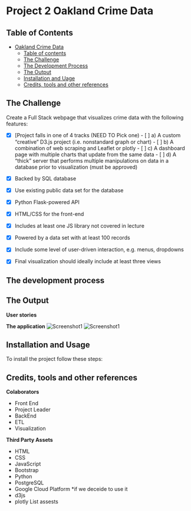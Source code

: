# Project 2 Oakland Crime Data

## Table of Contents

- [Oakland Crime Data](#oakland-crime-data)
  - [Table of contents](#table-of-contents)
  - [The Challenge](#the-challenge)
  - [The Development Process](#the-developement-process)
  - [The Output](#the-ouput)
  - [Installation and Uage](#installation-and-usage)
  - [Credits, tools and other references](#credits-tools-and-other-references)

## The Challenge

Create a Full Stack webpage that visualizes crime data with the following features:
- [x] [Project falls in one of 4 tracks (NEED TO Pick one)
      - [ ] a)	A custom “creative” D3.js project (i.e. nonstandard graph or chart)
      - [ ] b)	A combination of web scraping and Leaflet or plotly
      - [ ] c)	A dashboard page with multiple charts that update from the same data
      - [ ] d)	A “thick” server that performs multiple manipulations on data in a database prior to visualization (must be approved)
- [x] Backed by SQL database
- [x] Use existing public data set for the database
- [x] Python Flask-powered API
- [x] HTML/CSS for the front-end
- [x] Includes at least one JS library not covered in lecture
- [x] Powered by a data set with at least 100 records
- [x] Include some level of user-driven interaction, e.g. menus, dropdowns
- [x] Final visualization should ideally include at least three views


## The development process


## The Output


**User stories**


**The application**
![Screenshot1]()
![Screenshot1]()

## Installation and Usage


To install the project follow these steps:

## Credits, tools and other references

**Colaborators**
- Front End
- Project Leader
- BackEnd
- ETL
- Visualization

**Third Party Assets**
- HTML
- CSS
- JavaScript
- Bootstrap
- Python
- PostgreSQL
- Google Cloud Platform *if we deceide to use it
- d3js
- plotly
List assests
